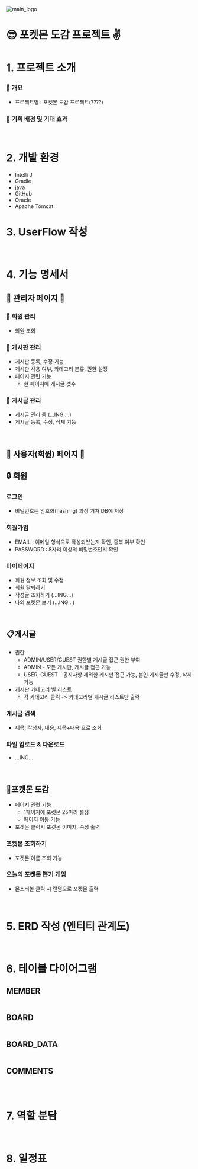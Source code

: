 ![main_logo](https://github.com/heyejiyang/PokemonBook_pj/assets/163953938/0d95ae0a-eec6-439e-83bc-0d3d37dff59a)
# 😎 포켓몬 도감 프로젝트 ✌
# 1. 프로젝트 소개
### 🔹 개요
- 프로젝트명 : 포켓몬 도감 프로젝트(????)
### 🔹 기획 배경 및 기대 효과
<BR>

# 2. 개발 환경
- Intelli J
- Gradle
- java
- GitHub
- Oracle
- Apache Tomcat
  <BR>

# 3. UserFlow 작성
<BR>

# 4. 기능 명세서
## 🔹 관리자 페이지 🔹
### 📌 회원 관리
- 회원 조회

### 📌 게시판 관리
- 게시판 등록, 수정 기능
- 게시판 사용 여부, 카테고리 분류, 권한 설정
- 페이지 관련 기능
  - 한 페이지에 게시글 갯수
    
    
### 📌 게시글 관리
- 게시글 관리 폼 (...ING ...)
- 게시글 등록, 수정, 삭제 기능

<BR>


## 🔹 사용자(회원) 페이지 🔹
##  🔒 회원
### 로그인
- 비밀번호는 암호화(hashing) 과정 거쳐 DB에 저장
### 회원가입
- EMAIL : 이메일 형식으로 작성되었는지 확인, 중복 여부 확인
- PASSWORD : 8자리 이상의 비밀번호인지 확인
### 마이페이지
- 회원 정보 조회 및 수정
- 회원 탈퇴하기
- 작성글 조회하기 (...ING...)
- 나의 포켓몬 보기 (...ING...)

<BR>

## 📋게시글
- 권한
    - ADMIN/USER/GUEST 권한별 게시글 접근 권한 부여
    - ADMIN - 모든 게시판, 게시글 접근 가능
    - USER, GUEST - 공지사항 제외한 게시판 접근 가능, 본인 게시글만 수정, 삭제 가능 
- 게시판 카테고리 별 리스트
  - 각 카테고리 클릭 -> 카테고리별 게시글 리스트만 출력
### 게시글 검색
- 제목, 작성자, 내용, 제목+내용 으로 조회

### 파일 업로드 & 다운로드
- ...ING...

<BR>

## 🚩포켓몬 도감
- 페이지 관련 기능
    - 1페이지에 포켓몬 25마리 설정
    - 페이지 이동 기능
- 포켓몬 클릭시 포켓몬 이미지, 속성 출력
### 포켓몬 조회하기
- 포켓몬 이름 조회 기능
### 오늘의 포켓몬 뽑기 게임
- 몬스터볼 클릭 시 랜덤으로 포켓몬 출력


<BR>

# 5. ERD 작성 (엔티티 관계도)

<BR>

# 6. 테이블 다이어그램
## MEMBER
```

```
## BOARD
```

```
## BOARD_DATA
```

```
## COMMENTS
```

```
<BR>

# 7. 역할 분담

<BR>

# 8. 일정표
